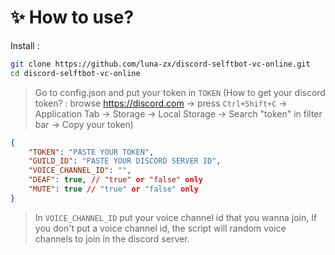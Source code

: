 # ✨ How to use? 

Install : 
```bash
git clone https://github.com/luna-zx/discord-selftbot-vc-online.git
cd discord-selftbot-vc-online
```

> Go to config.json and put your token in `TOKEN` 
> (How to get your discord token? : browse https://discord.com -> press `Ctrl+Shift+C` -> Application Tab -> Storage -> Local Storage -> Search "token" in filter bar -> Copy your token)

```json
{
    "TOKEN": "PASTE YOUR TOKEN",
    "GUILD_ID": "PASTE YOUR DISCORD SERVER ID",
    "VOICE_CHANNEL_ID": "",
    "DEAF": true, // "true" or "false" only
    "MUTE": true // "true" or "false" only
}
```

> In `VOICE_CHANNEL_ID` put your voice channel id that you wanna join, If you don't put a voice channel id, the script will random voice channels to join in the discord server.
